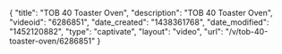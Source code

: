 {
    "title": "TOB 40 Toaster Oven",
    "description": "TOB 40 Toaster Oven",
    "videoid": "6286851",
    "date_created": "1438361768",
    "date_modified": "1452120882",
    "type": "captivate",
    "layout": "video",
    "url": "\/v\/tob-40-toaster-oven\/6286851"
}